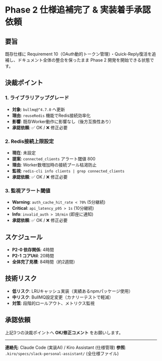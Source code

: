 # Phase 2 仕様追補完了 & 実装着手承認依頼

## 要旨
既存仕様に Requirement 10（OAuth動的トークン管理）・Quick-Reply復活を追補し、ドキュメント全体の整合を保ったまま Phase 2 開発を開始できる状態です。

## 決裁ポイント

### 1. ライブラリアップグレード
- **対象**: `bullmq@^4.7.0` へ更新
- **理由**: `reuseRedis` 機能でRedis接続効率化
- **影響**: 既存Worker動作に影響なし（後方互換性あり）
- **承認依頼**: ✅ OK / ❌ 修正必要

### 2. Redis接続上限設定
- **現在**: 未設定
- **提案**: `connected_clients` アラート閾値 800
- **理由**: Worker数増加時の接続プール枯渇防止
- **監視**: `redis-cli info clients | grep connected_clients`
- **承認依頼**: ✅ OK / ❌ 修正必要

### 3. 監視アラート閾値
- **Warning**: `auth_cache_hit_rate < 70%` (5分継続)
- **Critical**: `api_latency_p95 > 1s` (10分継続)
- **Info**: `invalid_auth > 10/min` (即座に通知)
- **承認依頼**: ✅ OK / ❌ 修正必要

## スケジュール
- **P2-0 依存関係**: 4時間
- **P2-1 コアUtil**: 20時間  
- **全体完了見積**: 84時間（約2週間）

## 技術リスク
- **低リスク**: LRUキャッシュ実装（実績あるnpmパッケージ使用）
- **中リスク**: BullMQ設定変更（カナリーテストで軽減）
- **対策**: 段階的ロールアウト、メトリクス監視

## 承認依頼
上記3つの決裁ポイントへ **OK/修正コメント** をお願いします。

---
**連絡先**: Claude Code (実装AI) / Kiro Assistant (仕様管理)
**参照**: `.kiro/specs/slack-personal-assistant/` (全仕様ファイル)